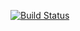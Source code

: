 [![Build
Status](https://travis-ci.org/dartsim/dart.png?branch=master)](https://travis-ci.org/dartsim/dart)

